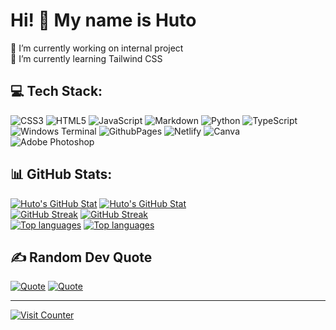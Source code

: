 # Hi! 👋 My name is Huto

🔭 I’m currently working on internal project<br>🌱 I’m currently learning Tailwind CSS

## 💻 Tech Stack:

![CSS3](https://img.shields.io/badge/css3-%231572B6.svg?style=for-the-badge&logo=css3&logoColor=white) ![HTML5](https://img.shields.io/badge/html5-%23E34F26.svg?style=for-the-badge&logo=html5&logoColor=white) ![JavaScript](https://img.shields.io/badge/javascript-%23323330.svg?style=for-the-badge&logo=javascript&logoColor=%23F7DF1E) ![Markdown](https://img.shields.io/badge/markdown-%23000000.svg?style=for-the-badge&logo=markdown&logoColor=white) ![Python](https://img.shields.io/badge/python-3670A0?style=for-the-badge&logo=python&logoColor=ffdd54) ![TypeScript](https://img.shields.io/badge/typescript-%23007ACC.svg?style=for-the-badge&logo=typescript&logoColor=white) ![Windows Terminal](https://img.shields.io/badge/Windows%20Terminal-%234D4D4D.svg?style=for-the-badge&logo=windows-terminal&logoColor=white) ![GithubPages](https://img.shields.io/badge/github%20pages-121013?style=for-the-badge&logo=github&logoColor=white) ![Netlify](https://img.shields.io/badge/netlify-%23000000.svg?style=for-the-badge&logo=netlify&logoColor=#00C7B7) ![Canva](https://img.shields.io/badge/Canva-%2300C4CC.svg?style=for-the-badge&logo=Canva&logoColor=white) ![Adobe Photoshop](https://img.shields.io/badge/adobe%20photoshop-%2331A8FF.svg?style=for-the-badge&logo=adobe%20photoshop&logoColor=white)

## 📊 GitHub Stats:

[![Huto's GitHub Stat](https://github-readme-stats.vercel.app/api?username=Hutotpn&theme=catppuccin_latte&hide_border=true&include_all_commits=false&count_private=false&rank_icon=github&ring_color=eff1f5#gh-light-mode-only)](https://github.com/Hutotpn#gh-light-mode-only)
[![Huto's GitHub Stat](https://github-readme-stats.vercel.app/api?username=Hutotpn&theme=tokyonight&hide_border=true&include_all_commits=true&count_private=false&rank_icon=github&ring_color=1b1b27#gh-dark-mode-only)](https://github.com/Hutotpn#gh-dark-mode-only)
<br/>
[![GitHub Streak](https://github-readme-streak-stats.herokuapp.com?user=Hutotpn&t-latte&hide_border=true#gh-light-mode-only)](https://github.com/Hutotpn#gh-light-mode-only)
[![GitHub Streak](https://github-readme-streak-stats.herokuapp.com?user=Hutotpn&theme=tokyonight&hide_border=true#gh-dark-mode-only)](https://github.com/Hutotpn#gh-dark-mode-only)
<br/>
[![Top languages](https://github-readme-stats.vercel.app/api/top-langs/?username=Hutotpn&theme=catppuccin_latte&hide_border=true&include_all_commits=false&count_private=false&layout=compact#gh-light-mode-only)](https://github.com/#gh-light-mode-only)
[![Top languages](https://github-readme-stats.vercel.app/api/top-langs/?username=Hutotpn&theme=tokyonight&hide_border=true&include_all_commits=false&count_private=false&layout=compact#gh-dark-mode-only)](https://github.com/#gh-dark-mode-only)

## ✍️ Random Dev Quote

[![Quote](https://quotes-github-readme.vercel.app/api?type=vetical&theme=catppuccin_latte#gh-light-mode-only)](https://github.com/Hutotpn#gh-light-mode-only)
[![Quote](https://quotes-github-readme.vercel.app/api?type=vetical&theme=tokyonight#gh-dark-mode-only)](https://github.com/Hutotpn#gh-dark-mode-only)

---

[![Visit Counter](https://visitcount.itsvg.in/api?id=Hutotpn&label=Profile%20Views&color=0&icon=5&pretty=true)](https://github.com/Hutotpn)
